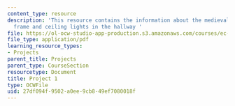```yaml
---
content_type: resource
description: 'This resource contains the information about the medieval drawing, picture
  frame and ceiling lights in the hallway '
file: https://ol-ocw-studio-app-production.s3.amazonaws.com/courses/ec-050-recreate-experiments-from-history-inform-the-future-from-the-past-galileo-january-iap-2010/27df094f9502a0ee9cb849ef7080018f_MITEC_050IAP10_pro01.pdf
file_type: application/pdf
learning_resource_types:
- Projects
parent_title: Projects
parent_type: CourseSection
resourcetype: Document
title: Project 1
type: OCWFile
uid: 27df094f-9502-a0ee-9cb8-49ef7080018f
---
```

